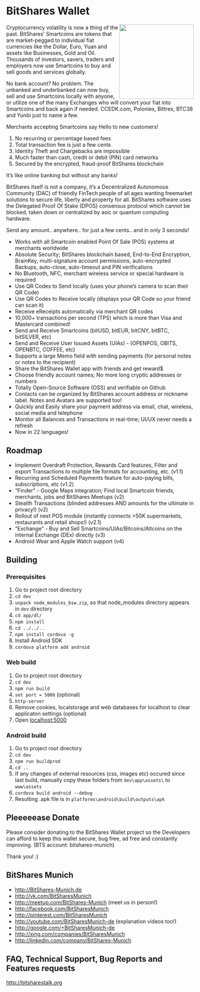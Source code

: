 # BitShares Wallet
<img src="http://i.imgur.com/9RtNJuy.png" width="200" align="right">
Cryptocurrency volatility is now a thing of the past. BitShares’ Smartcoins are tokens that are market-pegged to individual fiat currencies like the Dollar, Euro, Yuan and assets like Businesses, Gold and Oil. Thousands of investors, savers, traders and employers now use Smartcoins to buy and sell goods and services globally. 
 
No bank account? No problem. The unbanked and underbanked can now buy, sell and use Smartcoins locally with anyone, or utilize one of the many Exchanges who will convert your fiat into Smartcoins and back again if needed. CCEDK.com, Poloniex, Bittrex, BTC38 and Yunbi just to name a few. 
 
Merchants accepting Smartcoins say Hello to new customers!

1. No recurring or percentage based fees
2. Total transaction fee is just a few cents
3. Identity Theft and Chargebacks are impossible
4. Much faster than cash, credit or debit (PIN) card networks
5. Secured by the encrypted, fraud-proof BitShares blockchain

It’s like online banking but without any banks! 
 
BitShares itself is not a company, it’s a Decentralized Autonomous Community (DAC) of friendly FinTech people of all ages wanting freemarket solutions to secure life, liberty and property for all. BitShares software uses the Delegated Proof Of Stake (DPOS) consensus protocol which cannot be blocked, taken down or centralized by asic or quantum computing hardware. 
 
Send any amount.. anywhere.. for just a few cents.. and in only 3 seconds!
 
* Works with all Smartcoin enabled Point Of Sale (POS) systems at merchants worldwide 
* Absolute Security; BitShares blockchain based, End-to-End Encryption, BrainKey, multi-signature account permissions, auto-encrypted Backups, auto-close, auto-timeout and PIN verifications
* No Bluetooth, NFC, merchant wireless service or special hardware is required 
* Use QR Codes to Send locally (uses your phone’s camera to scan their QR Code)
* Use QR Codes to Receive locally (displays your QR Code so your friend can scan it) 
* Receive eReceipts automatically via merchant QR codes
* 10,000+ transactions per second (TPS) which is more than Visa and Mastercard combined! 
* Send and Receive Smartcoins (bitUSD, bitEUR, bitCNY, bitBTC, bitSILVER, etc)
* Send and Receive User Issued Assets (UIAs) - (OPENPOS, OBITS, OPENBTC, COFFEE, etc) 
* Supports a large Memo field with sending payments (for personal notes or notes to the recipient)
* Share the BitShares Wallet app with friends and get reward$
* Choose friendly account names; No more long cryptic addresses or numbers
* Totally Open-Source Software (OSS) and verifiable on Github
* Contacts can be organized by BitShares account address or nickname label. Notes and Avatars are supported too!
* Quickly and Easily share your payment address via email, chat, wireless, social media and telephone
* Monitor all Balances and Transactions in real-time; UI/UX never needs a refresh
* Now in 22 languages! 

## Roadmap 
 
* Implement Overdraft Protection, Rewards Card features, Filter and export Transactions to multiple file formats for accounting, etc. (v1.1)
* Recurring and Scheduled Payments feature for auto-paying bills, subscriptions, etc (v1.2)
* “Finder” - Google Maps integration; Find local Smartcoin friends, merchants, jobs and BitShares Meetups (v2)
* Stealth Transactions (blinded addresses AND amounts for the ultimate in privacy!) (v2)
* Rollout of next POS module (instantly connects >50K supermarkets, restaurants and retail shops!) (v2.1)
* “Exchange” - Buy and Sell Smartcoins/UIAs/Bitcoins/Altcoins on the internal Exchange (DEx) directly (v3)
* Android Wear and Apple Watch support (v4)

## Building
### Prerequisites
1. Go to project root directory 
2. `cd dev`
3. `unpack node_modules_bsw.zip`, so that node_modules directory appears in `dev` directory 
4. `cd app/dl/`
5. `npm install`
6. `cd ../../..` 
7. `npm install cordova -g`
8. Install Android SDK
9. `cordova platform add android`

### Web build
1. Go to project root directory 
2. `cd dev`
3. `npm run build`
4. `set port = 5000` (optional) 
5. `http-server` 
6. Remove cookies, localstorage and web databases for localhost to clear applicaton settings (optional) 
7. Open [localhost:5000](http://localhost:5000)

### Android build
1. Go to project root directory
2. `cd dev`
3. `npm run buildprod`
4. `cd ..`
5. If any changes of external resources (css, images etc) occured since last build, manually copy these folders from `dev\app\assets\` to `www\assets` 
6. `cordova build android --debug`
7. Resulting .apk file is in `platforms\android\build\outputs\apk`

## Pleeeeease Donate 

Please consider donating to the BitShares Wallet project so the Developers can afford to keep this wallet secure, bug free, ad free and constantly improving. (BTS account: bitshares-munich) 

Thank you! :) 

## BitShares Munich 

* http://BitShares-Munich.de 
* http://vk.com/BitSharesMunich 
* http://meetup.com/BitShares-Munich (meet us in person!)
* http://facebook.com/BitSharesMunich 
* http://pinterest.com/BitSharesMunich 
* http://youtube.com/BitSharesMunich-de (explanation videos too!)
* http://google.com/+BitSharesMunich-de 
* http://xing.com/companies/BitSharesMunich 
* http://linkedin.com/company/BitShares-Munich 
 
## FAQ, Technical Support, Bug Reports and Features requests 
 
http://bitsharestalk.org 
